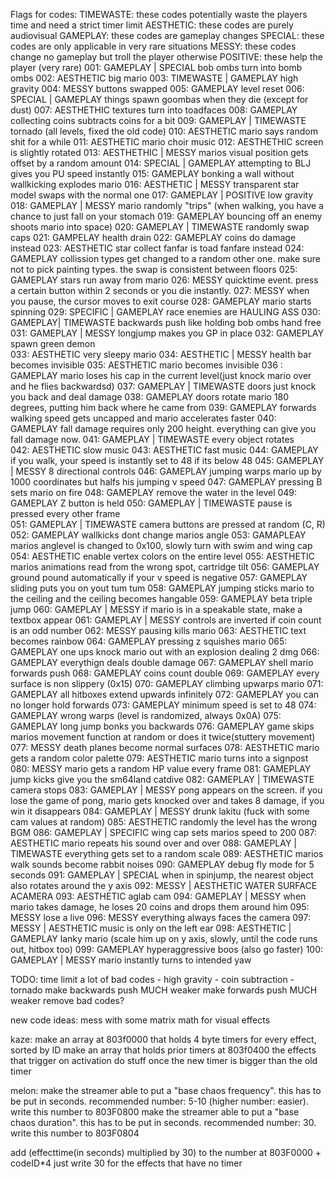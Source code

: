 Flags for codes:
TIMEWASTE: these codes potentially waste the players time and need a strict timer limit
AESTHETIC: these codes are purely audiovisual
GAMEPLAY: these codes are gameplay changes
SPECIAL: these codes are only applicable in very rare situations
MESSY: these codes change no gameplay but troll the player otherwise
POSITIVE: these help the player (very rare)
001: GAMEPLAY | SPECIAL bob ombs turn into bomb ombs
002: AESTHETIC big mario
003: TIMEWASTE | GAMEPLAY high gravity
004: MESSY buttons swapped
005: GAMEPLAY level reset
006: SPECIAL | GAMEPLAY things spawn goombas when they die (except for dust)
007: AESTHETHIC textures turn into toadfaces
008: GAMEPLAY collecting coins subtracts coins for a bit
009: GAMEPLAY | TIMEWASTE tornado (all levels, fixed the old code)
010: AESTHETIC mario says random shit for a while
011: AESTHETIC mario choir music
012: AESTHETHIC screen is slightly rotated
013: AESTHETHIC | MESSY marios visual position gets offset by a random amount
014: SPECIAL | GAMEPLAY attempting to BLJ gives you PU speed instantly
015: GAMEPLAY bonking a wall without wallkicking explodes mario
016: AESTHETIC | MESSY transparent star model swaps with the normal one
017: GAMEPLAY | POSITIVE low gravity
018: GAMEPLAY | MESSY mario randomly "trips" (when walking, you have a chance to just fall on your stomach
019: GAMEPLAY bouncing off an enemy shoots mario into space)
020: GAMEPLAY | TIMEWASTE randomly swap caps
021: GAMPELAY health drain
022: GAMEPLAY coins do damage instead
023: AESTHETIC star collect fanfar is toad fanfare instead
024: GAMEPLAY collission types get changed to a random other one. make sure not to pick painting types. the swap is consistent between floors 
025: GAMEPLAY stars run away from mario 
026: MESSY quicktime event. press a certain button within 2 seconds or you die instantly. 
027: MESSY when you pause, the cursor moves to exit course 
028: GAMEPLAY mario starts spinning 
029: SPECIFIC | GAMEPLAY race enemies are HAULING ASS 
030: GAMEPLAY| TIMEWASTE backwards push like holding bob ombs hand free 
031: GAMEPLAY | MESSY longjump makes you GP in place 
032: GAMEPLAY spawn green demon  
033: AESTHETIC very sleepy mario
034: AESTHETIC | MESSY health bar becomes invisible 
035: AESTHETIC mario becomes invisible 
036 : GAMEPLAY mario loses his cap in the current level(just knock mario over and he flies backwardsd) 
037: GAMEPLAY | TIMEWASTE doors just knock you back and deal damage 
038: GAMEPLAY doors rotate mario 180 degrees, putting him back where he came from 
039: GAMEPLAY forwards walking speed gets uncapped and mario accelerates faster 
040: GAMEPLAY fall damage requires only 200 height. everything can give you fall damage now. 
041: GAMEPLAY | TIMEWASTE every object rotates  
042: AESTHETIC slow music
043: AESTHETIC fast music
044: GAMEPLAY if you walk, your speed is instantly set to 48 if its below 48 
045: GAMEPLAY | MESSY 8 directional controls 
046: GAMEPLAY jumping warps mario up by 1000 coordinates but halfs his jumping v speed 
047: GAMEPLAY pressing B sets mario on fire 
048: GAMEPLAY remove the water in the level 
049: GAMEPLAY Z button is held 
050: GAMEPLAY | TIMEWASTE pause is pressed every other frame  
051: GAMEPLAY | TIMEWASTE camera buttons are pressed at random (C, R) 
052: GAMEPLAY wallkicks dont change marios angle 
053: GAMAPLEAY marios anglevel is changed to 0x100, slowly turn with swim and wing cap 
054: AESTHETIC enable vertex colors on the entire level
055: AESTHETIC marios animations read from the wrong spot, cartridge tilt
056: GAMEPLAY ground pound automatically if your v speed is negative
057: GAMEPLAY sliding puts you on yout tum tum
058: GAMEPLAY jumping sticks mario to the ceiling and the ceiling becomes hangable
059: GAMEPLAY beta triple jump
060: GAMEPLAY | MESSY if mario is in a speakable state, make a textbox appear
061: GAMEPLAY | MESSY controls are inverted if coin count is an odd number 
062: MESSY pausing kills mario 
063: AESTHETIC text becomes rainbow 
064: GAMEPLAY pressing z squishes mario
065: GAMEPLAY one ups knock mario out with an explosion dealing 2 dmg
066: GAMEPLAY everythign deals double damage
067: GAMEPLAY shell mario forwards push
068: GAMEPLAY coins count double
069: GAMEPLAY every surface is non slippery (0x15)
070: GAMEPLAY climbing upwarps mario
071: GAMEPLAY all hitboxes extend upwards infinitely
072: GAMEPLAY you can no longer hold forwards
073: GAMEPLAY minimum speed is set to 48 
074: GAMEPLAY wrong warps (level is randomized, always 0x0A) 
075: GAMEPLAY long jump bonks you backwards
076: GAMEPLAY game skips marios movement function at random or does it twice(stuttery movement)
077: MESSY death planes become normal surfaces 
078: AESTHETIC mario gets a random color palette
079: AESTHETIC mario turns into a signpost
080: MESSY mario gets a random HP value every frame
081: GAMEPLAY jump kicks give you the sm64land catdive
082: GAMEPLAY | TIMEWASTE camera stops
083: GAMEPLAY | MESSY pong appears on the screen. if you lose the game of pong, mario gets knocked over and takes 8 damage, if you win it disappears
084: GAMEPLAY | MESSY drunk lakitu (fuck with some cam values at random)
085: AESTHETIC randomly the level has the wrong BGM
086: GAMEPLAY | SPECIFIC wing cap sets marios speed to 200
087: AESTHETIC mario repeats his sound over and over
088: GAMEPLAY | TIMEWASTE everything gets set to a random scale
089: AESTHETIC marios walk sounds become rabbit noises
090: GAMEPLAY debug fly mode for 5 seconds
091: GAMEPLAY | SPECIAL when in spinjump, the nearest object also rotates around the y axis
092: MESSY | AESTHETIC WATER SURFACE ACAMERA
093: AESTHETIC aglab cam
094: GAMEPLAY | MESSY when mario takes damage, he loses 20 coins and drops them around him
095: MESSY lose a live 
096: MESSY everything always faces the camera
097: MESSY | AESTHETIC music is only on the left ear
098: AESTHETIC | GAMEPLAY lanky mario (scale him up on y axis, slowly, until the code runs out, hitbox too)
099: GAMEPLAY hyperaggressive boos (also go faster)
100: GAMEPLAY | MESSY mario instantly turns to intended yaw



TODO:
time limit a lot of bad codes
	- high gravity
	- coin subtraction
	- tornado
make backwards push MUCH weaker
make forwards push MUCH weaker
remove bad codes?

new code ideas:
mess with some matrix math for visual effects



kaze:
make an array at 803f0000 that holds 4 byte timers for every effect, sorted by ID
make an array that holds prior timers at 803f0400
the effects that trigger on activation do stuff once the new timer is bigger than the old timer

melon:
make the streamer able to put a "base chaos frequency". this has to be put in seconds. recommended number: 5-10 (higher number: easier). write this number to 803F0800
make the streamer able to put a "base chaos duration". this has to be put in seconds. recommended number: 30. write this number to 803F0804

add (effecttime(in seconds) multiplied by 30) to the number at 803F0000 + codeID*4
just write 30 for the effects that have no timer